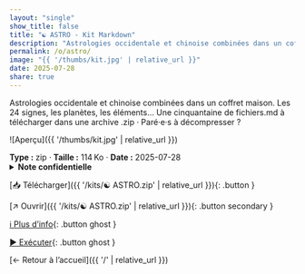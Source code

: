 ```yaml
---
layout: "single"
show_title: false
title: "☯ ASTRO - Kit Markdown"
description: "Astrologies occidentale et chinoise combinées dans un coffret maison. Les 24 signes, les planètes, les éléments... Une cinquantaine de fichiers.md à télécharger dans une archive .zip · Paré·e·s à décompresser ?"
permalink: /o/astro/
image: "{{ '/thumbs/kit.jpg' | relative_url }}"
date: 2025-07-28
share: true
---
```



Astrologies occidentale et chinoise combinées dans un coffret maison. Les 24 signes, les planètes, les éléments... Une cinquantaine de fichiers.md à télécharger dans une archive .zip · Paré·e·s à décompresser ?

![Aperçu]({{ '/thumbs/kit.jpg' | relative_url }})

<div class="info-box"><strong>Type :</strong> zip · <strong>Taille :</strong> 114 Ko · <strong>Date :</strong> 2025-07-28</div>

<details class="notice notice--warning"><summary><strong>Note confidentielle</strong></summary><p>Mot de passe : batman1234</p></details>

[📥 Télécharger]({{ '/kits/☯ ASTRO.zip' | relative_url }}){: .button }

[↗ Ouvrir]({{ '/kits/☯ ASTRO.zip' | relative_url }}){: .button secondary }

[ℹ️ Plus d’info](https://publish.obsidian.md/ouaisfieu/%E2%96%B6+NOS+KITS+%E2%97%80/Kits){: .button ghost }

[▶️ Exécuter](https://publish.obsidian.md/ouaisfieu/%E2%96%B6+NOS+KITS+%E2%97%80/Kits){: .button ghost }

[← Retour à l’accueil]({{ '/' | relative_url }})
